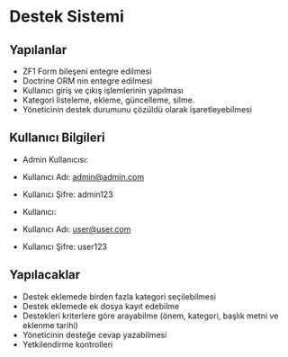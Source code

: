 Destek Sistemi
==========
## Yapılanlar
- ZF1 Form bileşeni entegre edilmesi
- Doctrine ORM nin entegre edilmesi
- Kullanıcı giriş ve çıkış işlemlerinin yapılması
- Kategori listeleme, ekleme, güncelleme, silme.
- Yöneticinin destek durumunu çözüldü olarak işaretleyebilmesi

## Kullanıcı Bilgileri

- Admin Kullanıcısı:

- Kullanıcı Adı: admin@admin.com
- Kullanıcı Şifre: admin123


- Kullanıcı:

- Kullanıcı Adı: user@user.com
- Kullanıcı Şifre: user123



## Yapılacaklar
- Destek eklemede birden fazla kategori seçilebilmesi
- Destek eklemede ek dosya kayıt edebilme
- Destekleri kriterlere göre arayabilme (önem, kategori, başlık metni ve eklenme tarihi)
- Yöneticinin desteğe cevap yazabilmesi
- Yetkilendirme kontrolleri

